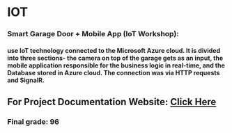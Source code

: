 # IOT

### Smart Garage Door + Mobile App (IoT Workshop):
#### use IoT technology connected to the Microsoft Azure cloud. It is divided into three sections- the camera on top of the garage gets as an input, the mobile application responsible for the business logic in real-time, and the Database stored in Azure cloud. The connection was via HTTP requests and SignalR.

## For Project Documentation Website:   [Click Here](https://ahmadabuyunis.wixsite.com/smart-garage-door)
### Final grade: 96
